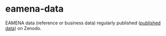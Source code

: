 # eamena-data
EAMENA data (reference or business data) regularly published ([published data](https://github.com/eamena-project/eamena-data/tree/main/published-data)) on Zenodo.
